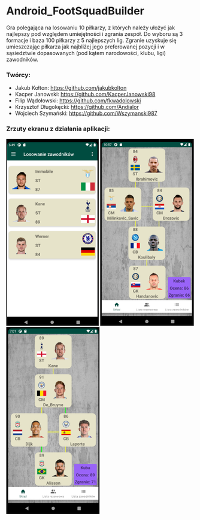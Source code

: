 # Android_FootSquadBuilder

Gra polegająca na losowaniu 10 piłkarzy, z których należy ułożyć jak najlepszy pod względem umiejętności i zgrania zespół. Do wyboru są 3 formacje i baza 100 piłkarzy z 5 najlepszych lig. Zgranie uzyskuje się umieszczając piłkarza jak najbliżej jego preferowanej pozycji i w sąsiedztwie dopasowanych (pod kątem narodowości, klubu, ligi) zawodników.

### Twórcy:
- Jakub Kołton: 
  https://github.com/jakubkolton
- Kacper Janowski:
  https://github.com/KacperJanowski98
- Filip Wądołowski:
    https://github.com/fkwadolowski
- Krzysztof Długokęcki:
    https://github.com/Andialor
- Wojciech Szymański:
    https://github.com/Wszymanski987

### Zrzuty ekranu z działania aplikacji:
<img src="https://github.com/jakubkolton/Android_FootSquadBuilder/blob/Release-v1.0/Screenshots/1.PNG" height="500"/>
<img src="https://github.com/jakubkolton/Android_FootSquadBuilder/blob/Release-v1.0/Screenshots/2.PNG" height="500"/>
<img src="https://github.com/jakubkolton/Android_FootSquadBuilder/blob/Release-v1.0/Screenshots/3.PNG" height="500"/>
